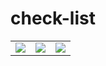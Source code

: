 # check-list


<table>
  <tr>
    <td>
      <image src="images/img1.jpg"></image>
    </td>
    <td>
      <image src="images/img2.jpg"></image>
    </td>
    <td>
      <image src="images/img3.jpg"></image>
    </td>
  </tr>
 </table>
